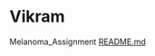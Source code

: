 # Vikram
Melanoma_Assignment
[README.md](https://github.com/user-attachments/files/16417255/README.md)
